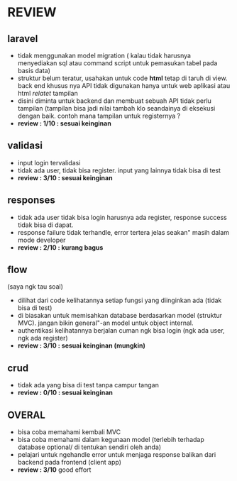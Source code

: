 
# REVIEW
## laravel
- tidak menggunakan model migration ( kalau tidak harusnya menyediakan sql atau command script untuk pemasukan tabel pada basis data)
- struktur belum teratur, usahakan untuk code **html** tetap di taruh di view. back end khusus nya API tidak digunakan hanya untuk web aplikasi atau html *relatet* tampilan
- disini diminta untuk backend dan membuat sebuah API tidak perlu tampilan (tampilan bisa jadi nilai tambah klo seandainya di eksekusi dengan baik. contoh mana tampilan untuk registernya ?
- **review : 1/10 : sesuai keinginan**

## validasi
- input login tervalidasi
- tidak ada user, tidak bisa register. input yang lainnya tidak bisa di test
- **review : 3/10 : sesuai keinginan**

## responses
- tidak ada user tidak bisa login harusnya ada register, response success tidak bisa di dapat.
- response failure tidak terhandle, error tertera jelas seakan" masih dalam mode developer
- **review : 2/10 : kurang bagus**

## flow 
(saya ngk tau soal)
- dilihat dari code kelihatannya setiap fungsi yang diinginkan ada (tidak bisa di test)
- di biasakan untuk memisahkan database berdasarkan model (struktur MVC). jangan bikin general"-an model untuk object internal.
- authentikasi kelihatannya berjalan cuman ngk bisa login (ngk ada user, ngk ada register)
- **review : 3/10 : sesuai keinginan (mungkin)**


## crud
- tidak ada yang bisa di test tanpa campur tangan
- **review : 0/10 : sesuai keinginan**

## OVERAL
- bisa coba memahami kembali MVC
- bisa coba memahami dalam kegunaan model (terlebih terhadap database optional/ di tentukan sendiri oleh anda)
- pelajari untuk ngehandle error untuk menjaga response balikan dari backend pada frontend (client app)
- **review : 3/10** good effort
